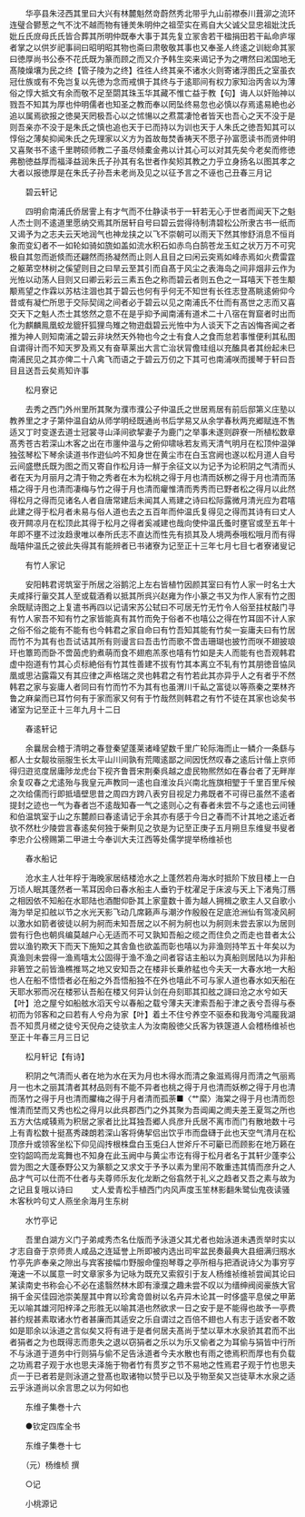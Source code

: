 <!-- { "loadSidebar": true } -->
　　华亭县朱泾西其里曰大兴有林麓魁然竒蔚然秀北带乎九山前襟泰川葺泖之流环连璧合鬰葱之气不沈不越而物有锺羙朱明仲之祖茔实在焉自大父诚父显忠祖妣沈氏妣丘氏庻母氏氏皆合葬其所明仲既奉大事于其先复立冡舎若干楹捐田若干畆命庐塜者掌之以供岁祀事祠曰昭明昭其物也斋曰肃敬敬其事也又奉圣人终逺之训総命其冡曰徳厚尚书公泰不花氏既为篆而顾之而又介予韩生奕来谒记予为之喟然曰淞国地无髙陵燥壤为民之终【管子陵为之终】徃徃人终其亲不诸水火则寄诸浮图氏之室虽衣冠仕族或有不免岂复以先徳为念而戒惧于其终与于逺耶间有权力家知治丙舎以为薄俗之惇大抵文有余而敬不足至閟其珠玉华其藏不惟亡益于教【句】诲人以奸贻神以戮吾不知其为厚也仲明儒者也知圣之教而奉以罔坠终易忽也必慎以存焉逺易絶也必追以属焉欲报之徳昊天罔极吾心以之怵愓以之焄蒿凄怆者皆天也吾心之天不没于是则吾亲亦不没于是朱氏之慎也追也天于已而持以为训也天于人朱氏之徳吾知其可以惇俗之薄矣抑闻朱氏之先理家以义方为首故毎焚香祷天不愿子孙富愿读书而贤仲明又喜聚书不逺千里聘硕师教二子虽尽倾橐金弗以计其心可以对其先矣今老矣而修徳弗勌徳益厚而福泽益润朱氏子孙其有名世者作矣矧其教之力乎立身扬名以图其孝之大者以报徳厚是在朱氏子孙吾未老尚及见之以征予言之不诬也己丑春三月记

　　碧云轩记

　　四明俞南浦氏侨居霅上有才气而不仕静读书于一轩若无心于世者而闻天下之魁人杰士则不逺道里愿纳交焉其所居轩自号曰碧云尝得待制清碧松公所隶古书一纸而又谒予为之志夫云天地润气也神龙挟之以飞不崇朝可以雨天下然其惨舒消息不恒肖象而变幻者不一如轮如骑如旒如盖如流水积石如赤鸟白鹄苍龙玉虹之状万万不可究极自其忽而逝倐而还翩然而扬凝然而止则人且目之曰闲云突焉如峰赤焉如火费雷霆之躯苐空林树之傒望则目之曰旱云至其引而自髙于风尘之表海岛之间非烟非云作为光恠以动荡人目则又曰卿云彩云三素五色之称而碧云者则五色之一耳嘻天下苍生颙颙焉望之作霖以苏枯注涸也其于碧云也何有乎何无不知世有长徃志登髙眺逺俯仰今昔或有凝伫所思于交际契阔之间者必于碧云以见之南浦氏不仕而有髙世之志而又喜交天下之魁人杰士其悠然之意不在是乎抑予闻南浦有道术二十八宿在胷窟者时出而化为麒麟鳯凰蛟龙貔犴狐狸鸟雉之物逰戱碧云光恠中为人谈天下之吉凶悔吝闻之者推为神人则知南浦之碧云非块然天外物也今之士有食人之食而怠若事惟便利其私图自谓得计而不知天罗及焉又有奋草莱出大言亡治状冐儋珪组以充醢具者其纷起未巳南浦民见之其亦俾二十八禽飞而语之于碧云万仞之下其可也南浦咲而援琴于轩曰吾目且送吾云矣焉知许事

　　松月寮记

　　去秀之西门外州里所其聚为濮市濮公子仲温氏之世居焉居有前后邸第义庄塾以教养里之才子第仲温自幼从师学明经既通尚书后学易又从余学春秋两充郷赋连不售适又丁时变遂去道士冠裳寻山泽间欲挈妻子为鹿门之举事未遂则辟寮一所植松数章髙秀苍古若深山木客之出在市廛仲温与之俯仰啸咏若友焉天清气明月在松顶仲温弹独弦琴松下琴余读道书作逰仙吟不知身世在黄尘市在白玉宫阙也遂以松月道人自号云间盛懋氏既为图之而又寄自作松月诗一觧于余征文以为记予为论积阴之气清而乆者在天为月丽月之清于物之秀者在木为松桃之得于月也清而妖栁之得于月也清而荡梧之得于月也清而凄梅与竹之得于月也清而癯惟清而秀秀而已野者松之得月以此然得松月之得而见诸名人者自唐常建后未闻其人焉建之诗曰松际露微月清光应为君嘻此建之得于松月者未易与俗人道也去之五百年而仲温氏复得见之得而其诗有曰丈人夜开闗凉月在松顶此其得于松月之得者奚减建也哉向使仲温氏蚤时壅官或至五年十年即不壅不过汝趋隶唯以奉所氏志不直达而性先有损其及人境两泰哦松哦月而有得哉嘻仲温氏之彼此失得其有能辨者已书诸寮为记至正十三年七月七目七者寮诸叟记

　　有竹人家记

　　安阳韩君谔筑室于所居之浴鹅沱上左右皆植竹因颜其室曰有竹人家一时名士大夫咸择行軰交其人至或载酒肴以抵其所呉兴赵雍为作小篆之书又为作人家有竹之图余既赋诗图之上复遣书再四以记请宋苏公轼曰不可居无竹无竹令人俗至拄杖敲门寻有竹人家吾不知有竹之家皆能真有其竹而免于俗者不也嘻公之得在竹耳固不计人家之俗不俗之能有不能有也今韩君之家自命曰有竹吾知其能有竹矣一妄庸夫曰有竹居而竹不为其有也吾试诘其所有则谩言曰吾击竹而歌不啻击珊瑚也披竹而咲不翅披琅玕也簟筠而卧不啻茵虎豹煮萌而食不翅庖羔豕也嘻有竹如是夫人而能有也吾观韩君虚中抱道有竹其心贞标絶俗有竹其性善建不拔有竹其本离立不轧有竹其朋徳音恊凤凰或思沾露霜又有其应律之声格瑞之灵也韩君之有竹若此其亦异乎人之有者乎不然韩君之家与妄庸人者同曰有竹而竹不为其有也虽渭川千畆之富徒以等燕秦之栗林齐鲁之麻枲而已耳竹何有于家而家又何有于竹哉然则韩君之有竹不徒在其家也谂矣书诸室为记至正十三年九月十二日

　　春逺轩记

　　余曩居会稽于清明之春登秦望蓬莱诸峰望数千里广轮际海而止一鳞介一条繇与都人士女靓妆丽服生长太平山川间孰有荒陬逺鄙之间因怃然叹春之逺后计偕上京师得归逰览度居庸陟龙虎台下视齐鲁晋宋荆秦呉越之虚民物熈然如在春台者了无畔岸余复叹春之尤逺殆与我皇元声教同一逺也自淮汝兵兴南北旌旗相朢于千里百里斥候之次给儒而行即抵墙壁思昔之周四方跨八表穷目视足力弗既者不可得已虽然不逺者提封之迹也一气为春者岂不逺哉知春一气之逺则心之有春者未尝不与之逺也云间锺和伯温筑室于山之东麓颜曰春逺请记于余其亦有感于今日之春而不计其地之逺近者欤不然杜少陵尝言春逺矣何独于柴荆见之欤是为记至正庚子五月朔旦东维叟书叟者李忠介公榜赐第二甲进士今奉训大夫江西等处儒学提举杨维祯也

　　春水船记

　　沧水主人壮年桴于海晚家居结楼沧水之上蓬然若舟海水时抵阶下放目楼上一白万顷人眠其蓬然者一苇耳因命曰春水船主人垂钓于枕濯足于床波与天上下渚鳬汀鴈之相因依不知船在水耶陆也酒酣仰卧其上家童数十善为越人拥楫之歌主人又自歌小海为举足扣舷以节之水光天影飞动几席籁声与潮汐作殷殷在足底沧洲仙有驾凌风舸以激水如箭者彼徒以舸为舸而未知吾居之以不舸为舸也以为舸则未尝去家以为居则尝有行色也朝呉编莫越户心无适而不可又孰知吾船之缆之而住负之而走也昔者太公尝以渔钓欺天下而天下施知之其舎鱼也欲盖而彰也嘻以为非渔则持竿五十年矣以为真渔则未尝得一渔焉嘻太公固得于渔不渔之间者容诘主船以为真船则居陆以为非船非箬笠之前皆渔樵推骂之地又安知吾之在楼非长乗舴艋也今夫天一大春水地一大船也人在船不悟悟者必在船之外吾悟船独不在外也嘻此不可与家人道也春水如天船在天耶水邪而况在楼邪认吾船在楼又何异认剑在舟刻耶其扣舷之謌曰沧之水兮如天【叶】沧之屋兮如船舷水滔天兮以春船之载兮薄夫天津索吾船于津之表兮吾得与泰初而为邻客和之曰若有人兮舟为家【叶】着土不住兮养空不驱泰和我海兮鸿龎我湖吾不知贯月槎之徒兮天倪舟之徒欤主人为汝南殷徳父氏客为铁篴道人会稽杨维祯也至正十年春三月三日记

　　松月轩记【有诗】

　　积阴之气清而乆者在地为水在天为月也木得水而清之象滋焉得月而清之气丽焉月一也木之丽其清者其材品则有不能不异者也桃之得于月也清而妖栁之得于月也清而荡竹之得于月也清而臞梅之得于月者清而孤荼■〈艹縻〉海棠之得于月也清而怨惟清而埜而又秀也松之得月以此呉郡西门之外其聚为吾阊阖之阓夫差王夏驾之所也五方大估咸辏焉为积居之家者比比耳独吾郷人呉彦升氏居不离市而门有散地数十弓上有青松数十挺髙秀疎朗若深山客将俦挈侣出饮乎市而盘礴于此也天空气清月在松顶彦升或领客坐松下仰见阎抟根株盘白玉兎臼人世斧斤不可斸已而顾影在地万籁在空钧韶鸣而龙鸾舞也不知身在此玉阙中与黄尘市讫有得于松月者名于其轩少蓬李公尝为图之大蓬泰野公又为篆额之又求文于予予以素为里闬不敢重违其情而彦升之人品才气可以仕而不仕者与夫尊师乐友化龙断之俗翕然于礼义之趋者又吾之素与故为之记且复哦以诗曰
　　丈人爱青松手植西门内风声度玉笙林影翻朱鹭仙鬼夜读骚木客秋吟句丈人燕坐余海月生东树

　　水竹亭记

　　吾里白湖方义门子弟咸秀杰名仕版而予泳道父其尤者也始泳道未遇贡举时实以才志自奋于京师贵人咸品之连延誉上所即被内选出司牢盆民奏最典大县细满归剏水竹亭先庐奉亲之隙出与宾客接幅巾野服命僮抱琴尊之亭所相与把酒说诗父为事穷亨淹速一不以属意一时文章家多为记咏为既充又索叙引于友人杨维祯维祯尝闻其论曰某读南史书称会心不必在逺翳然林木即有濠濮之趣未尝不叹以为缙绅阀阅豪族大官捐千金买佳园池崇美屋其中育以珍禽竒兽树以名卉异木论其一时侈盛平息侯之甲苐无以喻其雄河阳梓泽之形胜无以喻其浥也然欲求一日之安于是不能得也故予一亭费甚约规甚素取诸水竹者甚廉而其适安之乐自谓过之百倍不翅也人有志于适安者不敢如是耶余以泳道之言似矣又将有进于是者何居夫髙尚于埜以草木水泉骄其君而不出者狷者之为也既得志而患失之退以窃狷者之乐以为乐又偷者之为耳偷与狷皆中行所不与泳道于道务中行则狷与偷不足告泳道者今夫水散也有雨之徳焉积而厚也有负载之功焉君子观于水也思夫泽施于物者竹有贯岁之节不易地之性焉君子观于竹也思夫贞一于已者若是则泳道之登髙也取诸物以赞乎已以及乎物至矣又岂徒草木水泉之适云乎泳道尚以余言思之以为何如也

　　东维子集巻十六

　　●钦定四库全书

　　东维子集巻十七

　　（元）杨维桢 撰

　　○记

　　小桃源记

